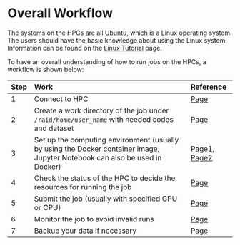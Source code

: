 # Overall Workflow

The systems on the HPCs are all [Ubuntu](https://ubuntu.com/), which is a Linux operating system. The users should have the basic knowledge about using the Linux system. Information can be found on the [Linux Tutorial](https://compsci-hunter.gitbook.io/xie-research-group/useful-tutorials/linux-tutorial) page.

To have an overall understanding of how to run jobs on the HPCs, a workflow is shown below:

| Step | Work | Reference |
| :--- | :--- | :--- |
| 1 | Connect to HPC | [Page](https://compsci-hunter.gitbook.io/xie-research-group/hpc-environments/hpc-user-guide/connecting-to-hpcs) |
| 2 | Create a work directory of the job under `/raid/home/user_name` with needed codes and dataset | [Page](https://compsci-hunter.gitbook.io/xie-research-group/hpc-environments/hpc-user-guide/user-directories) |
| 3 | Set up the computing environment \(usually by using the Docker container image, Jupyter Notebook can also be used in Docker\) | [Page1](https://compsci-hunter.gitbook.io/xie-research-group/useful-tutorials/docker-tutorial/use-docker-on-nvidia-gpu-cloud#use-ngc-service-on-hpcs), [Page2](https://compsci-hunter.gitbook.io/xie-research-group/useful-tutorials/jupyter-notebook-tutorial/run-jupyter-server-with-gpu-access-on-hpcs) |
| 4 | Check the status of the HPC to decide the resources for running the job | [Page](https://compsci-hunter.gitbook.io/xie-research-group/hpc-environments/hpc-user-guide/running-jobs#2-check-the-system-status) |
| 5 | Submit the job \(usually with specified GPU or CPU\) | [Page](https://compsci-hunter.gitbook.io/xie-research-group/hpc-environments/hpc-user-guide/running-jobs#submit-a-job) |
| 6 | Monitor the job to avoid invalid runs | [Page](https://compsci-hunter.gitbook.io/xie-research-group/hpc-environments/hpc-user-guide/running-jobs#monitor-a-job) |
| 7 | Backup your data if necessary | [Page](https://compsci-hunter.gitbook.io/xie-research-group/hpc-environments/hpc-user-guide/data-backup) |

